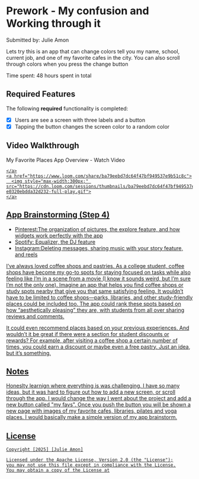 # Prework - My confusion and Working through it

Submitted by: Julie Amon

Lets try this is an app that can change colors tell you my name, school, current job, and one of my favorite cafes in the city. You can also scroll through colors when you press the change button

Time spent: 48 hours spent in total

## Required Features

The following **required** functionality is completed:

- [x] Users are see a screen with three labels and a button
- [x] Tapping the button changes the screen color to a random color
 
## Video Walkthrough
My Favorite Places App Overview - Watch Video

<div>
    <a href="https://www.loom.com/share/ba79eebd7dc64f47bf949537e9b51c8c">

    </a>
    <a href="https://www.loom.com/share/ba79eebd7dc64f47bf949537e9b51c8c">
      <img style="max-width:300px;" src="https://cdn.loom.com/sessions/thumbnails/ba79eebd7dc64f47bf949537e9b51c8c-e0320ebdda32d232-full-play.gif">
    </a>
  </div>
  
## App Brainstorming (Step 4)
- Pinterest:The organization of pictures, the explore feature, and how widgets work perfectly with the app
- Spotify: Equalizer, the DJ feature
- Instagram:Deleting messages, sharing music with your story feature, and reels

I’ve always loved coffee shops and pastries. As a college student, coffee shops have become my go-to spots for staying focused on tasks while also feeling like I’m in a scene from a movie (I know it sounds weird, but I’m sure I’m not the only one). Imagine an app that helps you find coffee shops or study spots nearby that give you that same satisfying feeling. It wouldn’t have to be limited to coffee shops—parks, libraries, and other study-friendly places could be included too. The app could rank these spots based on how “aesthetically pleasing” they are, with students from all over sharing reviews and comments.

It could even recommend places based on your previous experiences. And wouldn’t it be great if there were a section for student discounts or rewards? For example, after visiting a coffee shop a certain number of times, you could earn a discount or maybe even a free pastry. Just an idea, but it’s something.

## Notes

Honeslty learnign where everything is was challenging. I have so many ideas, but it was hard to figure out how to add a new screen, or scroll through the app. I would change the way I went about the project and add a new button called "my favs". Once you push the button you will be shown a new page with images of my favorite cafes, libraries, pilates and yoga places. I would basically make a simple version of my app brainstorm. 

## License

    Copyright [2025] [Julie Amon]

    Licensed under the Apache License, Version 2.0 (the "License");
    you may not use this file except in compliance with the License.
    You may obtain a copy of the License at
